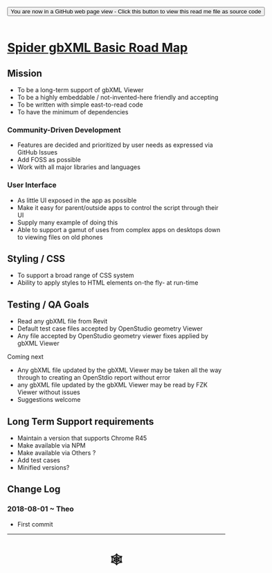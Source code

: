 
<span style=display:none; >[You are now in a GitHub source code view - click this link to view Read Me file as a web page]( https://www.ladybug.tools/spider-gbxml-tools/#road-map.md "View file as a web page." ) </span>

<div><input type=button class = 'btn btn-secondary btn-sm' onclick="window.location.href='https://github.com/ladybug-tools/spider-gbxml-tools/blob/master/roadmap.md'";
value='You are now in a GitHub web page view - Click this button to view this read me file as source code' ></div>

<br>

# [Spider gbXML Basic Road Map]( #road-map.md )


## Mission

* To be a long-term support of gbXML Viewer
* To be a highly embeddable / not-invented-here friendly and accepting
* To be written with simple east-to-read code
* To have the minimum of dependencies


### Community-Driven Development

* Features are decided and prioritized by user needs as expressed via GitHub Issues
* Add FOSS as possible
* Work with all major libraries and languages


### User Interface

* As little UI exposed in the app as possible
* Make it easy for parent/outside apps to control the script through their UI
* Supply many example of doing this
* Able to support a gamut of uses from complex apps on desktops down to viewing files on old phones


## Styling / CSS

* To support a broad range of CSS system
* Ability to apply styles to HTML elements on-the fly- at run-time


## Testing / QA Goals

* Read any gbXML file from Revit
* Default test case files accepted by OpenStudio geometry Viewer
* Any file accepted by OpenStudio geometry viewer fixes applied by gbXML Viewer

Coming next
* Any gbXML file updated by the gbXML Viewer may be taken all the way through to creating an OpenStdio report without error
* any gbXML file updated by the gbXML Viewer may be read by FZK Viewer without issues
* Suggestions welcome


## Long Term Support requirements

* Maintain a version that supports Chrome R45
* Make available via NPM
* Make available via Others ?
* Add test cases
* Minified versions?

## Change Log

### 2018-08-01 ~ Theo

* First commit


***

# <center title="hello!" ><a href=javascript:window.scrollTo(0,0); style=text-decoration:none; > &#x1f578; </a></center>



